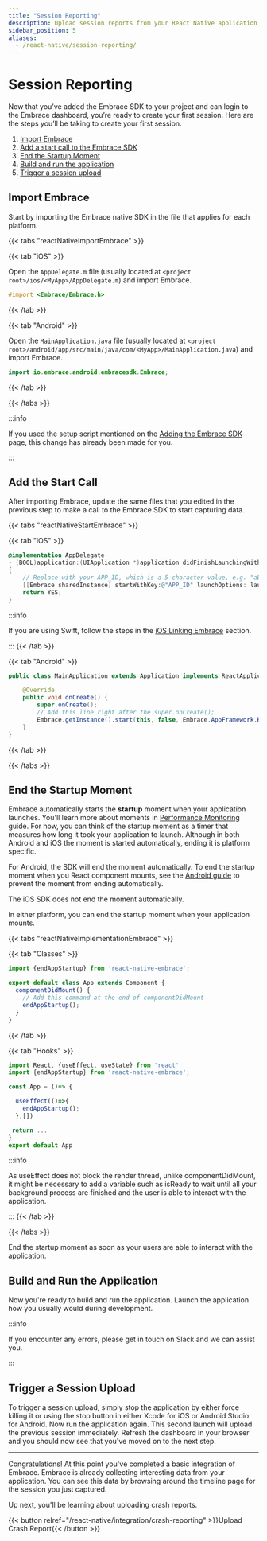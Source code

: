 ```yaml
---
title: "Session Reporting"
description: Upload session reports from your React Native application using the Embrace SDK
sidebar_position: 5
aliases:
  - /react-native/session-reporting/
---
```


# Session Reporting

Now that you’ve added the Embrace SDK to your project and can login to the Embrace dashboard, you’re ready to create your first session.
Here are the steps you’ll be taking to create your first session.

1. [Import Embrace](/react-native/integration/session-reporting#import-embrace)
1. [Add a start call to the Embrace SDK](/react-native/integration/session-reporting#add-the-start-call)
1. [End the Startup Moment](/react-native/integration/session-reporting#end-the-startup-moment)
1. [Build and run the application](/react-native/integration/session-reporting#build-and-run-the-application)
1. [Trigger a session upload](/react-native/integration/session-reporting#trigger-a-session-upload)

## Import Embrace 

Start by importing the Embrace native SDK in the file that applies for each platform.

{{< tabs "reactNativeImportEmbrace" >}}

{{< tab "iOS" >}}

Open the `AppDelegate.m` file (usually located at `<project root>/ios/<MyApp>/AppDelegate.m`) and import Embrace.
```objectivec
#import <Embrace/Embrace.h>
```

{{< /tab >}}

{{< tab "Android" >}}

Open the `MainApplication.java` file (usually located at `<project root>/android/app/src/main/java/com/<MyApp>/MainApplication.java`) and import Embrace.

```java
import io.embrace.android.embracesdk.Embrace;
```

{{< /tab >}}


{{< /tabs >}}

:::info

If you used the setup script mentioned on the [Adding the Embrace SDK](/react-native/integration/add-embrace-sdk) page, this change has already been made for you.

:::

## Add the Start Call

After importing Embrace, update the same files that you edited in the previous step to make a call to the Embrace SDK to start capturing data.

{{< tabs "reactNativeStartEmbrace" >}}

{{< tab "iOS" >}}

```objectivec
@implementation AppDelegate
- (BOOL)application:(UIApplication *)application didFinishLaunchingWithOptions:(NSDictionary *) launchOptions
{
    // Replace with your APP_ID, which is a 5-character value, e.g. "aBc45"
    [[Embrace sharedInstance] startWithKey:@"APP_ID" launchOptions: launchOptions framework:EMBAppFrameworkReactNative];
    return YES;
}
```

:::info

If you are using Swift, follow the steps in the [iOS Linking Embrace](/ios/integration/session-reporting) section.

:::
{{< /tab >}}

{{< tab "Android" >}}

```java
public class MainApplication extends Application implements ReactApplication {

    @Override
    public void onCreate() {
        super.onCreate();
        // Add this line right after the super.onCreate();
        Embrace.getInstance().start(this, false, Embrace.AppFramework.REACT_NATIVE);
    }
}
```

{{< /tab >}}

{{< /tabs >}}

## End the Startup Moment

Embrace automatically starts the **startup** moment when your application launches.
You'll learn more about moments in [Performance Monitoring](/react-native/features/performance-monitoring) guide.
For now, you can think of the startup moment as a timer that measures how long it took your application to launch.
Although in both Android and iOS the moment is started automatically, ending it is platform specific.

For Android, the SDK will end the moment automatically.
To end the startup moment when you React component mounts, see the [Android guide](/android/integration/session-reporting#end-the-startup-moment) to prevent the moment from ending automatically.

The iOS SDK does not end the moment automatically.

In either platform, you can end the startup moment when your application mounts.




{{< tabs "reactNativeImplementationEmbrace" >}}

{{< tab "Classes" >}}

```javascript
import {endAppStartup} from 'react-native-embrace';

export default class App extends Component {
  componentDidMount() {
    // Add this command at the end of componentDidMount
    endAppStartup();
  }
}
```

{{< /tab >}}

{{< tab "Hooks" >}}

```javascript
import React, {useEffect, useState} from 'react'
import {endAppStartup} from 'react-native-embrace';

const App = ()=> {

  useEffect(()=>{
    endAppStartup();
  },[])

 return ...
}
export default App
```
:::info

As useEffect does not block the render thread, unlike componentDidMount, it might be necessary to add a variable such as isReady to wait until all your background process are finished and the user is able to interact with the application.

:::
{{< /tab >}}


{{< /tabs >}}


End the startup moment as soon as your users are able to interact with the application. 

## Build and Run the Application

Now you're ready to build and run the application.
Launch the application how you usually would during development.

:::info

If you encounter any errors, please get in touch on Slack and we can assist you.

:::

## Trigger a Session Upload

To trigger a session upload, simply stop the application by either force killing
it or using the stop button in either Xcode for iOS or Android Studio for Android.
Now run the application again.
This second launch will upload the previous session immediately.
Refresh the dashboard in your browser and you should now see that you've moved on to the next step.

---

Congratulations! At this point you've completed a basic integration of Embrace.
Embrace is already collecting interesting data from your application. You can
see this data by browsing around the timeline page for the session you just captured.

Up next, you'll be learning about uploading crash reports.

{{< button relref="/react-native/integration/crash-reporting" >}}Upload Crash Report{{< /button >}}

